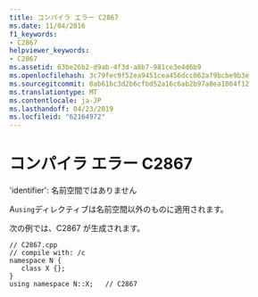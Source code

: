 ```yaml
---
title: コンパイラ エラー C2867
ms.date: 11/04/2016
f1_keywords:
- C2867
helpviewer_keywords:
- C2867
ms.assetid: 63be26b2-d9ab-4f3d-a8b7-981ce3e4d6b9
ms.openlocfilehash: 3c79fec9f52ea9451cea456dcc062af9bcbe9b3e
ms.sourcegitcommit: 0ab61bc3d2b6cfbd52a16c6ab2b97a8ea1864f12
ms.translationtype: MT
ms.contentlocale: ja-JP
ms.lasthandoff: 04/23/2019
ms.locfileid: "62164972"
---
```

# <a name="compiler-error-c2867"></a>コンパイラ エラー C2867

'identifier': 名前空間ではありません

A`using`ディレクティブは名前空間以外のものに適用されます。

次の例では、C2867 が生成されます。

```
// C2867.cpp
// compile with: /c
namespace N {
   class X {};
}
using namespace N::X;   // C2867
```